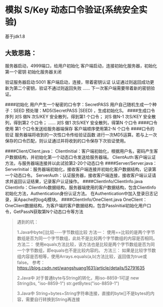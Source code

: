 # 模拟 S/Key 动态口令验证(系统安全实验)
基于jdk1.8 

## 大致思路：
 服务器启动，4999端口，给用户初始化
 客户端启动，连接初始化服务器，初始化第一个密钥
初始化服务器关闭

验证服务器启动:5001
客户端启动，连接，带着密钥认证
	认证通过则返回成功更新为第二个密钥，验证不通过则返回失败
	......
下一次客户端需要带着新的密钥验证。


####初始化
用户产生一个秘密的口令字：SecretPASS
用户自己随机生成一个种子：SEED 
预处理：MD5(SecretPASS |SEED) ，生成初始化S。 
####生成口令序列
对S 做N 次S/KEY 安全散列，得到第1 个口令；
对S 做N-1 次S/KEY 安全散列，得到第2 个口令；
……
对S 做1 次S/KEY 安全散列，得第N 个口令
####口令使用
第1 个口令发送给服务器端保存
客户端顺序使用第2-N 个口令
####口令的验证
服务器端将收到的一次性口令传给验证函数
进行一次MD5运算。若与上一次保存的口令匹配，则认证通过并将收到的口令保存下次验证使用。	

####Client/Client.java：
ClientInitial：客户端初始化，根据用户名，密码产生客户数据结构，并初始化第一个动态口令发送给服务器端。
ClientAuth:客户端认证方法，与服务器端连接并以此试验第2-20个动态口令
####Server/Server.java：
ServerInitial：服务器端初始化，接收客户端连接并初始化客户数据结构，记录第一个动态口令。
ServerAuth：认证服务器，接收客户端连接，接收客户端认证请求并返回认证结果，记录客户认证操作。
####ClientInfo/ClientInfo.java
ClientInfo：ClientInfo数据结构，服务器端使用的客户数据结构，包含ClientInfo初始化方法，Authentication身份认证方法。
在Authentication中加入登录日志记录，采Apache的log4j模块。
####ClientInfo/OneClient.java
OneClient：OneClient数据结构，为客户端的客户数据结构，包含PassInitial初始化用户口令，GetPassN获取第N个动态口令等方法	


> 遇到的坑：
>
>1.Java中byte[]比较----字节数组比较
>方法一：
>使用==比较的是两个字节数组是否为同一个字节数组，此处不是比较两个字节数组的内容是否相同。
>方法二：
>使用equals方法比较，该方法也是比较是两个字节数组是否为同一个字节数组，即equals也不是比较内容的。
>方法三：
>如果是比较字节数组内容是否相等，使用Arrays.equals(a,b)方法比较，返回值为true或false。
>参考：https://blog.csdn.net/wangshuang1631/article/details/52791635
>
>2.Java中
>对于普通byte与String的转化，用iso-8859-1可逆
>new String(bs, "iso-8859-1")
>str.getBytes("iso-8859-1")
>
>3.Java中
>String+bytes+String字符串连接，直接的byte[]不是bytes的内容，需要自行转换到String再连接

